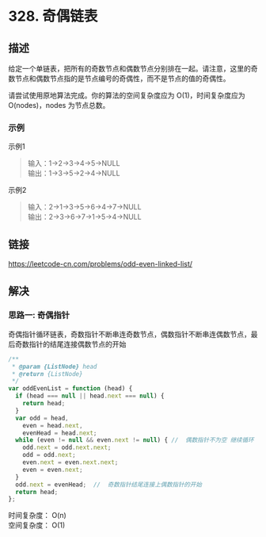 # 328. 奇偶链表
## 描述
给定一个单链表，把所有的奇数节点和偶数节点分别排在一起。请注意，这里的奇数节点和偶数节点指的是节点编号的奇偶性，而不是节点的值的奇偶性。   

请尝试使用原地算法完成。你的算法的空间复杂度应为 O(1)，时间复杂度应为 O(nodes)，nodes 为节点总数。
 

### 示例
示例1   
> 输入：1->2->3->4->5->NULL   
> 输出：1->3->5->2->4->NULL     

示例2   
> 输入：2->1->3->5->6->4->7->NULL         
> 输出：2->3->6->7->1->5->4->NULL      


## 链接
https://leetcode-cn.com/problems/odd-even-linked-list/  

## 解决
### 思路一: 奇偶指针
奇偶指针循环链表，奇数指针不断串连奇数节点，偶数指针不断串连偶数节点，最后奇数指针的结尾连接偶数节点的开始  
```javascript
/**
 * @param {ListNode} head
 * @return {ListNode}
 */
var oddEvenList = function (head) {
  if (head === null || head.next === null) {
    return head;
  }
  var odd = head,
    even = head.next,
    evenHead = head.next;
  while (even != null && even.next != null) { //  偶数指针不为空 继续循环
    odd.next = odd.next.next;
    odd = odd.next;
    even.next = even.next.next;
    even = even.next;
  }
  odd.next = evenHead;  //  奇数指针结尾连接上偶数指针的开始
  return head;
};
```
时间复杂度： O(n)  
空间复杂度： O(1)   